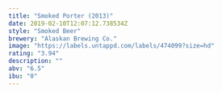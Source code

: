 ```yaml
---
title: "Smoked Porter (2013)"
date: 2019-02-10T12:07:12.738534Z
style: "Smoked Beer"
brewery: "Alaskan Brewing Co."
image: "https://labels.untappd.com/labels/474099?size=hd"
rating: "3.94"
description: ""
abv: "6.5"
ibu: "0"
---
```

